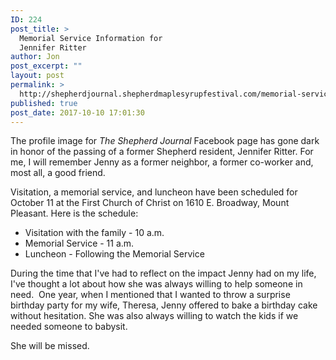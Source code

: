 ```yaml
---
ID: 224
post_title: >
  Memorial Service Information for
  Jennifer Ritter
author: Jon
post_excerpt: ""
layout: post
permalink: >
  http://shepherdjournal.shepherdmaplesyrupfestival.com/memorial-service-information-for-jennifer-ritter
published: true
post_date: 2017-10-10 17:01:30
---
```

The profile image for <em>The Shepherd Journal </em>Facebook page has gone dark in honor of the passing of a former Shepherd resident, Jennifer Ritter. For me, I will remember Jenny as a former neighbor, a former co-worker and, most all, a good friend.

Visitation, a memorial service, and luncheon have been scheduled for October 11 at the First Church of Christ on 1610 E. Broadway, Mount Pleasant. Here is the schedule:
<ul>
 	<li>Visitation with the family - 10 a.m.</li>
 	<li>Memorial Service - 11 a.m.</li>
 	<li>Luncheon - Following the Memorial Service</li>
</ul>
During the time that I've had to reflect on the impact Jenny had on my life, I've thought a lot about how she was always willing to help someone in need.  One year, when I mentioned that I wanted to throw a surprise birthday party for my wife, Theresa, Jenny offered to bake a birthday cake without hesitation. She was also always willing to watch the kids if we needed someone to babysit.

She will be missed.